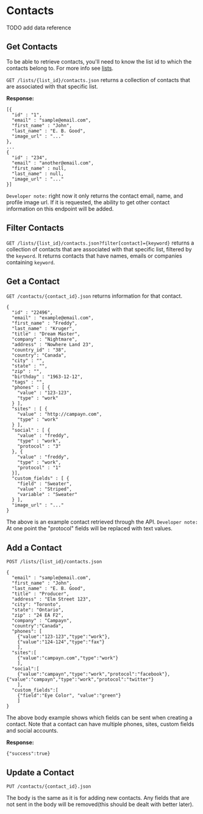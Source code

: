 Contacts
========

TODO add data reference

## Get Contacts ##

To be able to retrieve contacts, you'll need to know the list id to which the contacts belong to. For more info see [lists](https://github.com/nebojsac/Campayn-API/blob/master/endpoints/lists.md).

`GET /lists/{list_id}/contacts.json` returns a collection of contacts that are associated with that specific list.

**Response:**

	[{
	  "id" : "1",
	  "email" : "sample@email.com",
	  "first_name" : "John",
	  "last_name" : "E. B. Good",
	  "image_url" : "..."
	}, 
	...
	{
	  "id" : "234",
	  "email" : "another@email.com",
	  "first_name" : null,
	  "last_name" : null,
	  "image_url" : "..."
	}]

`Developer note:` right now it only returns the contact email, name, and profile image url. If it is requested, the ability to get other contact information on this endpoint will be added.

## Filter Contacts ##

`GET /lists/{list_id}/contacts.json?filter[contact]={keyword}` returns a collection of contacts that are associated with that specific list, filtered by the `keyword`. It returns contacts that have names, emails or companies containing `keyword`.

## Get a Contact ##

`GET /contacts/{contact_id}.json` returns information for that contact.

	{
	  "id" : "22496",
	  "email" : "example@email.com",
	  "first_name" : "Freddy",
	  "last_name" : "Kruger",
	  "title" : "Dream Master",
	  "company" : "Nightmare",
	  "address" : "Nowhere Land 23",
	  "country_id" : "38",
	  "country": "Canada",
	  "city" : "",
	  "state" : "",
	  "zip" : "",
	  "birthday" : "1963-12-12",
	  "tags" : "",
	  "phones" : [ {
	    "value" : "123-123",
	    "type" : "work"
	  } ],
	  "sites" : [ {
	    "value" : "http://campayn.com",
	    "type" : "work"
	  } ],
	  "social" : [ {
	    "value" : "freddy",
	    "type" : "work",
	    "protocol" : "3"
	  }, {
	    "value" : "freddy",
	    "type" : "work",
	    "protocol" : "1"
	  }],
	  "custom_fields" : [ {
	    "field" : "Sweater",
	    "value" : "Striped",
	    "variable" : "Sweater"
	  } ],
	  "image_url" : "..."
	}

The above is an example contact retrieved through the API. 
`Developer note:` At one point the "protocol" fields will be replaced with text values.

## Add a Contact ##

`POST /lists/{list_id}/contacts.json` 

	{
	  "email" : "sample@email.com",
	  "first_name" : "John",
	  "last_name" : "E. B. Good",
	  "title" : "Producer",
	  "address" : "Elm Street 123",
	  "city": "Toronto",
      "state": "Ontario",
      "zip" : "24 EA F2",
	  "company" : "Campayn",
	  "country":"Canada",
	  "phones": [
		{"value":"123-123","type":"work"},
		{"value":"124-124","type":"fax"}
		],
	  "sites":[
		{"value":"campayn.com","type":"work"}
		],
	  "social":[
		{"value":"campayn","type":"work","protocol":"facebook"},
	{"value":"campayn","type":"work","protocol":"twitter"}
		],
	  "custom_fields":[
		{"field":"Eye Color", "value":"green"}
		]
	}

The above body example shows which fields can be sent when creating a contact. Note that a contact can have multiple phones, sites, custom fields and social accounts.

**Response:**

	{"success":true}

## Update a Contact ##

`PUT /contacts/{contact_id}.json` 

The body is the same as it is for adding new contacts. Any fields that are not sent in the body will be removed(this should be dealt with better later).

